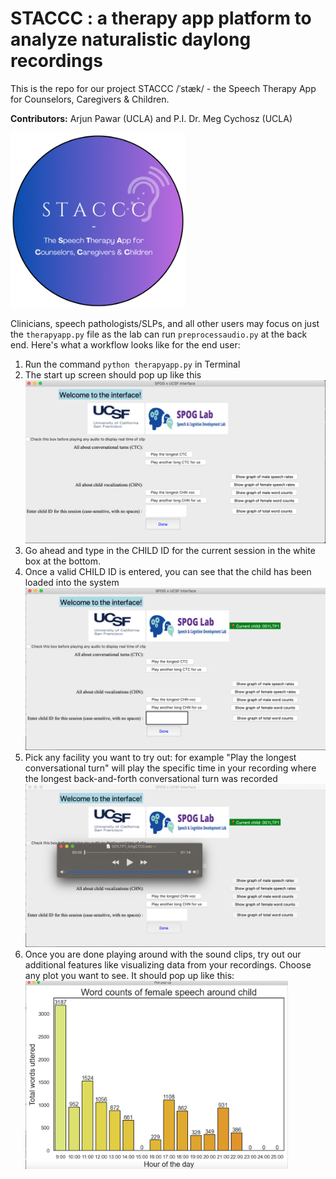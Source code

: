 # STACCC : a therapy app platform to analyze naturalistic daylong recordings

This is the repo for our project STACCC /ˈstæk/ - the Speech Therapy App for Counselors, Caregivers & Children.

**Contributors:** Arjun Pawar (UCLA) and P.I. Dr. Meg Cychosz (UCLA)

<img src="https://github.com/spoglab-ucla/staccc-therapy-app/blob/main/pngfiles/staccc-circle-logo.png" width="280">


Clinicians, speech pathologists/SLPs, and all other users may focus on just the `therapyapp.py` file as the lab can run `preprocessaudio.py` at the back end. Here's what a workflow looks like for the end user:
1. Run the command `python therapyapp.py` in Terminal
2. The start up screen should pop up like this <img src="https://github.com/spoglab-ucla/staccc-therapy-app/blob/main/pngfiles/welcomescreen.png" width="480">
3. Go ahead and type in the CHILD ID for the current session in the white box at the bottom.
4. Once a valid CHILD ID is entered, you can see that the child has been loaded into the system <img src="https://github.com/spoglab-ucla/staccc-therapy-app/blob/main/pngfiles/selectchild.png" width="480">
5. Pick any facility you want to try out: for example "Play the longest conversational turn" will play the specific time in your recording where the longest back-and-forth conversational turn was recorded <img src="https://github.com/spoglab-ucla/staccc-therapy-app/blob/main/pngfiles/playeg.png" width="480">
6. Once you are done playing around with the sound clips, try out our additional features like visualizing data from your recordings. Choose any plot you want to see. It should pop up like this: <img src="https://github.com/spoglab-ucla/staccc-therapy-app/blob/main/pngfiles/ploteg.png" width="420">